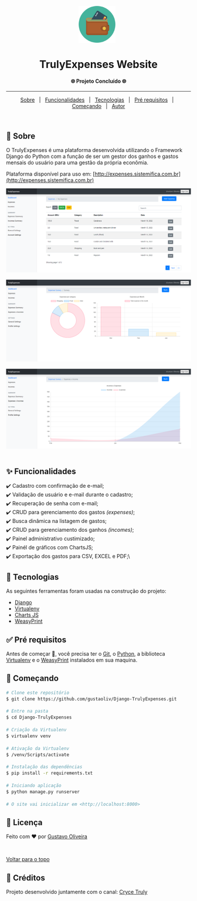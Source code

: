 <div align="center" id="top"> 
  <img src="expenseswebsite/expenseswebsite/static/img/favicon.png" alt="TrulyExpenses Website" width="100px"/>
  &#xa0;
  <!-- <a href="https://incomeexpensewebsite.netlify.com">Demo</a> -->
</div>

<h1 align="center">TrulyExpenses Website</h1>

<!-- Status -->

 <h4 align="center"> 
	🌐 Projeto Concluído 🌐
</h4> 

<hr> 

<p align="center">
  <a href="#dart-sobre">Sobre</a> &#xa0; | &#xa0; 
  <a href="#sparkles-funcionalidades">Funcionalidades</a> &#xa0; | &#xa0;
  <a href="#rocket-tecnologias">Tecnologias</a> &#xa0; | &#xa0;
  <a href="#white_check_mark-pré-requisitos">Pré requisitos</a> &#xa0; | &#xa0;
  <a href="#checkered_flag-começando">Começando</a> &#xa0; | &#xa0;
  <a href="https://github.com/{{YOUR_GITHUB_USERNAME}}" target="_blank">Autor</a>
</p>

<br>

## :dart: Sobre ##

O TrulyExpenses é uma plataforma desenvolvida utilizando o Framework Django do Python com a função de ser um gestor dos ganhos e gastos mensais do usuário para uma gestão da própria econômia.

Plataforma disponível para uso em: [http://expenses.sistemifica.com.br](http://expenses.sistemifica.com.br)

<div align="center"> 
  <img src="expenseswebsite/expenseswebsite/static/img/plataform.png" alt="TrulyExpenses Website" />
  &#xa0;
</div>

<div align="center"> 
  <img src="expenseswebsite/expenseswebsite/static/img/plataform2.png" alt="TrulyExpenses Website" />
  &#xa0;
</div>

<div align="center"> 
  <img src="expenseswebsite/expenseswebsite/static/img/plataform3.png" alt="TrulyExpenses Website" />
  &#xa0;
</div>

## :sparkles: Funcionalidades ##

:heavy_check_mark: Cadastro com confirmação de e-mail;\
:heavy_check_mark: Validação de usuário e e-mail durante o cadastro;\
:heavy_check_mark: Recuperação de senha com e-mail;\
:heavy_check_mark: CRUD para gerenciamento dos gastos _(expenses)_;\
:heavy_check_mark: Busca dinâmica na listagem de gastos;\
:heavy_check_mark: CRUD para gerenciamento dos ganhos _(incomes)_;\
:heavy_check_mark: Painel administrativo custimizado;\
:heavy_check_mark: Painél de gráficos com ChartsJS;\
:heavy_check_mark: Exportação dos gastos para CSV, EXCEL e PDF;\


## :rocket: Tecnologias ##

As seguintes ferramentas foram usadas na construção do projeto:

- [Django](https://www.djangoproject.com/)
- [Virtualenv](https://virtualenv.pypa.io/en/latest/)
- [Charts JS](https://www.chartjs.org/)
- [WeasyPrint](https://weasyprint.org/)


## :white_check_mark: Pré requisitos ##

Antes de começar :checkered_flag:, você precisa ter o [Git](https://git-scm.com), o [Python](https://www.python.org/), a biblioteca  [Virtualenv](https://virtualenv.pypa.io/en/latest/) e o [WeasyPrint](https://weasyprint.org/) instalados em sua maquina.

## :checkered_flag: Começando ##

```bash
# Clone este repositório
$ git clone https://github.com/gustaoliv/Django-TrulyExpenses.git

# Entre na pasta
$ cd Django-TrulyExpenses

# Criação da Virtualenv
$ virtualenv venv

# Ativação da Virtualenv
$ /venv/Scripts/activate

# Instalação das dependências
$ pip install -r requirements.txt

# Iniciando aplicação
$ python manage.py runserver

# O site vai inicializar em <http://localhost:8000>
```

## :memo: Licença ##

Feito com :heart: por <a href="https://github.com/gustaoliv" target="_blank">Gustavo Oliveira</a>

&#xa0;

<a href="#top">Voltar para o topo</a>


## :memo: Créditos ##

Projeto desenvolvido juntamente com o canal: [Cryce Truly](https://www.youtube.com/c/CryceTruly)